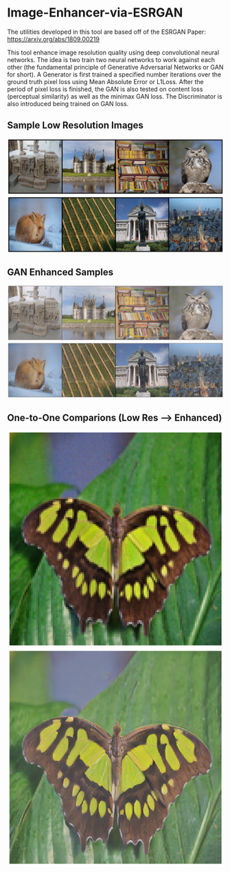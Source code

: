 # Image-Enhancer-via-ESRGAN
The utilities developed in this tool are based off of the ESRGAN Paper: https://arxiv.org/abs/1809.00219

This tool enhance image resolution quality using deep convolutional neural networks. The idea is two train two neural networks to work against each other (the fundamental principle of Generative Adversarial Networks or GAN for short). A Generator is first trained a specified number iterations over the ground truth pixel loss using Mean Absolute Error or L1Loss. After the period of pixel loss is finished, the GAN is also tested on content loss (perceptual similarity) as well as the minimax GAN loss. The Discriminator is also introduced being trained on GAN loss. 

## Sample Low Resolution Images

![](data/uploads/low_res_samples.png)
![](data/uploads/low_res_samples2.png)

## GAN Enhanced Samples

![](data/uploads/gan_improved_samples_brightened.png)
![](data/uploads/gan_improved_sample2_brightened.png)

## One-to-One Comparions (Low Res --> Enhanced)

![](data/uploads/121_lr.png) ![](data/uploads/121_enhanced.png)
